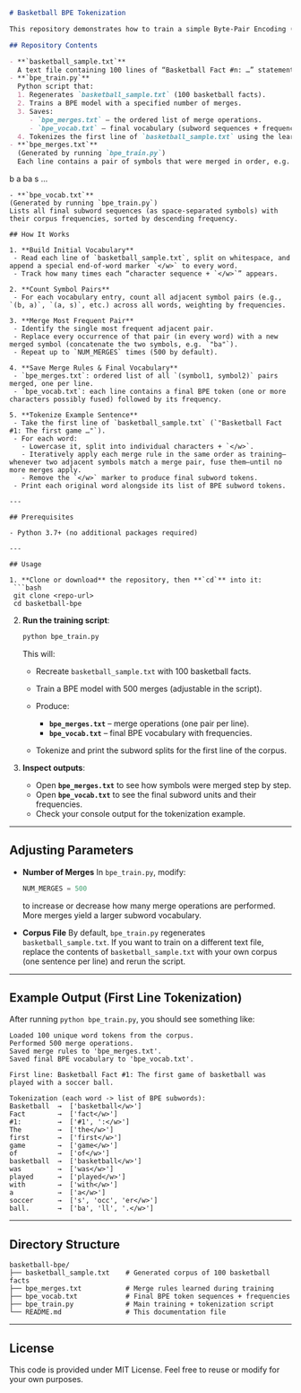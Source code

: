 ```markdown
# Basketball BPE Tokenization

This repository demonstrates how to train a simple Byte-Pair Encoding (BPE) tokenizer on a small “basketball facts” corpus and then apply it to tokenize text. All code is pure Python and does not rely on external libraries beyond the standard library.

## Repository Contents

- **`basketball_sample.txt`**  
  A text file containing 100 lines of “Basketball Fact #n: …” statements (one per line).  
- **`bpe_train.py`**  
  Python script that:
  1. Regenerates `basketball_sample.txt` (100 basketball facts).
  2. Trains a BPE model with a specified number of merges.
  3. Saves:
     - `bpe_merges.txt` – the ordered list of merge operations.
     - `bpe_vocab.txt` – final vocabulary (subword sequences + frequencies).
  4. Tokenizes the first line of `basketball_sample.txt` using the learned merges and prints the subword splits.
- **`bpe_merges.txt`**  
  (Generated by running `bpe_train.py`)  
  Each line contains a pair of symbols that were merged in order, e.g.  
```

b a
ba s
...

````
- **`bpe_vocab.txt`**  
(Generated by running `bpe_train.py`)  
Lists all final subword sequences (as space-separated symbols) with their corpus frequencies, sorted by descending frequency.

## How It Works

1. **Build Initial Vocabulary**  
 - Read each line of `basketball_sample.txt`, split on whitespace, and append a special end-of-word marker `</w>` to every word.  
 - Track how many times each “character sequence + `</w>`” appears.

2. **Count Symbol Pairs**  
 - For each vocabulary entry, count all adjacent symbol pairs (e.g., `(b, a)`, `(a, s)`, etc.) across all words, weighting by frequencies.

3. **Merge Most Frequent Pair**  
 - Identify the single most frequent adjacent pair.
 - Replace every occurrence of that pair (in every word) with a new merged symbol (concatenate the two symbols, e.g. `"ba"`).  
 - Repeat up to `NUM_MERGES` times (500 by default).

4. **Save Merge Rules & Final Vocabulary**  
 - `bpe_merges.txt`: ordered list of all `(symbol1, symbol2)` pairs merged, one per line.  
 - `bpe_vocab.txt`: each line contains a final BPE token (one or more characters possibly fused) followed by its frequency.

5. **Tokenize Example Sentence**  
 - Take the first line of `basketball_sample.txt` (`"Basketball Fact #1: The first game …"`).  
 - For each word:
   - Lowercase it, split into individual characters + `</w>`.  
   - Iteratively apply each merge rule in the same order as training—whenever two adjacent symbols match a merge pair, fuse them—until no more merges apply.  
   - Remove the `</w>` marker to produce final subword tokens.  
 - Print each original word alongside its list of BPE subword tokens.

---

## Prerequisites

- Python 3.7+ (no additional packages required)

---

## Usage

1. **Clone or download** the repository, then **`cd`** into it:
 ```bash
 git clone <repo-url>
 cd basketball-bpe
````

2. **Run the training script**:

   ```bash
   python bpe_train.py
   ```

   This will:

   * Recreate `basketball_sample.txt` with 100 basketball facts.
   * Train a BPE model with 500 merges (adjustable in the script).
   * Produce:

     * **`bpe_merges.txt`** – merge operations (one pair per line).
     * **`bpe_vocab.txt`** – final BPE vocabulary with frequencies.
   * Tokenize and print the subword splits for the first line of the corpus.

3. **Inspect outputs**:

   * Open **`bpe_merges.txt`** to see how symbols were merged step by step.
   * Open **`bpe_vocab.txt`** to see the final subword units and their frequencies.
   * Check your console output for the tokenization example.

---

## Adjusting Parameters

* **Number of Merges**
  In `bpe_train.py`, modify:

  ```python
  NUM_MERGES = 500
  ```

  to increase or decrease how many merge operations are performed. More merges yield a larger subword vocabulary.

* **Corpus File**
  By default, `bpe_train.py` regenerates `basketball_sample.txt`. If you want to train on a different text file, replace the contents of `basketball_sample.txt` with your own corpus (one sentence per line) and rerun the script.

---

## Example Output (First Line Tokenization)

After running `python bpe_train.py`, you should see something like:

```
Loaded 100 unique word tokens from the corpus.
Performed 500 merge operations.
Saved merge rules to 'bpe_merges.txt'.
Saved final BPE vocabulary to 'bpe_vocab.txt'.

First line: Basketball Fact #1: The first game of basketball was played with a soccer ball.

Tokenization (each word -> list of BPE subwords):
Basketball  →  ['basketball</w>']
Fact        →  ['fact</w>']
#1:         →  ['#1', ':</w>']
The         →  ['the</w>']
first       →  ['first</w>']
game        →  ['game</w>']
of          →  ['of</w>']
basketball  →  ['basketball</w>']
was         →  ['was</w>']
played      →  ['played</w>']
with        →  ['with</w>']
a           →  ['a</w>']
soccer      →  ['s', 'occ', 'er</w>']
ball.       →  ['ba', 'll', '.</w>']
```

---

## Directory Structure

```
basketball-bpe/
├── basketball_sample.txt    # Generated corpus of 100 basketball facts
├── bpe_merges.txt           # Merge rules learned during training
├── bpe_vocab.txt            # Final BPE token sequences + frequencies
├── bpe_train.py             # Main training + tokenization script
└── README.md                # This documentation file
```

---

## License

This code is provided under MIT License. Feel free to reuse or modify for your own purposes.
